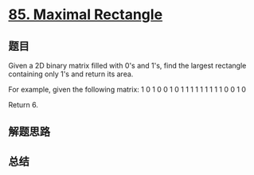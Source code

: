 # [85. Maximal Rectangle](https://leetcode.com/problems/maximal-rectangle/)

## 题目

        
Given a 2D binary matrix filled with 0's and 1's, find the largest rectangle containing only 1's and return its area.


For example, given the following matrix:
1 0 1 0 0
1 0 1 1 1
1 1 1 1 1
1 0 0 1 0

Return 6.

      

## 解题思路


## 总结


